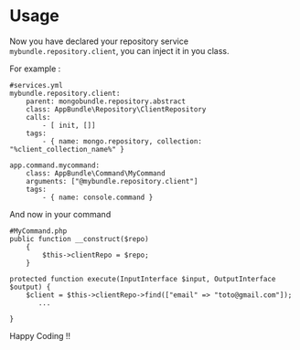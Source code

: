 # Usage

Now you have declared your repository service ```mybundle.repository.client```, you can inject it in you class.

For example :

    #services.yml
    mybundle.repository.client:
        parent: mongobundle.repository.abstract
        class: AppBundle\Repository\ClientRepository
        calls:
            - [ init, []]
        tags:
            - { name: mongo.repository, collection: "%client_collection_name%" }  

    app.command.mycommand:
        class: AppBundle\Command\MyCommand
        arguments: ["@mybundle.repository.client"]
        tags:
            - { name: console.command }

  
And now in your command


    #MyCommand.php
    public function __construct($repo)
        {
            $this->clientRepo = $repo;
        }
    
    protected function execute(InputInterface $input, OutputInterface $output) {
        $client = $this->clientRepo->find(["email" => "toto@gmail.com"]);
           ...
    
    }

Happy Coding !!